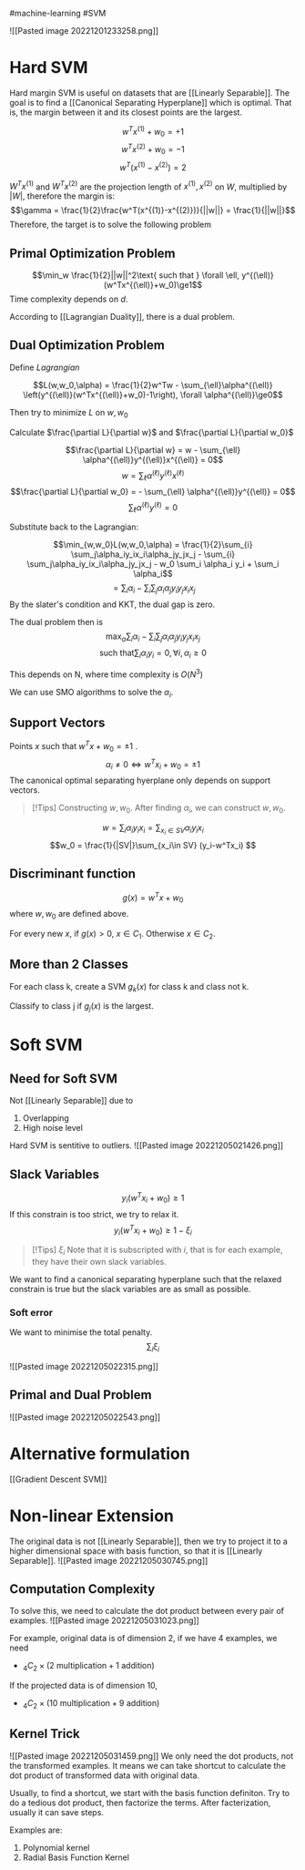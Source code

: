#machine-learning #SVM

![[Pasted image 20221201233258.png]]

# Hard SVM

Hard margin SVM is useful on datasets that are [[Linearly Separable]]. The goal is to find a [[Canonical Separating Hyperplane]] which is optimal. That is, the margin between it and its closest points are the largest.

$$w^Tx^{(1)}+w_0 = +1$$
$$w^Tx^{(2)}+w_0 = -1$$
$$w^T(x^{(1)}-x^{(2)}) = 2$$

$W^Tx^{(1)}$ and $W^Tx^{(2)}$ are the projection length of $x^{(1)}, x^{(2)}$ on $W$, multiplied by $|W|$, therefore the margin is:
$$\gamma = \frac{1}{2}\frac{w^T(x^{(1)}-x^{(2)})}{||w||} = \frac{1}{||w||}$$
Therefore, the target is to solve the following problem

## Primal Optimization Problem

$$\min_w \frac{1}{2}||w||^2\text{   such that  } \forall \ell, y^{(\ell)}(w^Tx^{(\ell)}+w_0)\ge1$$
Time complexity depends on $d$.

According to [[Lagrangian Duality]], there is a dual problem.

## Dual Optimization Problem

Define *Lagrangian*

$$L(w,w_0,\alpha) = \frac{1}{2}w^Tw - \sum_{\ell}\alpha^{(\ell)} \left(y^{(\ell)}(w^Tx^{(\ell)}+w_0)-1\right), \forall \alpha^{(\ell)}\ge0$$

Then try to minimize $L$ on $w,w_0$

Calculate $\frac{\partial L}{\partial w}$ and  $\frac{\partial L}{\partial w_0}$

$$\frac{\partial L}{\partial w} =  w - \sum_{\ell} \alpha^{(\ell)}y^{(\ell)}x^{(\ell)} = 0$$
$$w=\sum_{\ell} \alpha^{(\ell)}y^{(\ell)}x^{(\ell)}$$
$$\frac{\partial L}{\partial w_0} =  - \sum_{\ell} \alpha^{(\ell)}y^{(\ell)} = 0$$$$\sum_{\ell} \alpha^{(\ell)}y^{(\ell)} = 0$$

Substitute back to the Lagrangian:

$$\min_{w,w_0}L(w,w_0,\alpha) = \frac{1}{2}\sum_{i} \sum_j\alpha_iy_ix_i\alpha_jy_jx_j - \sum_{i} \sum_j\alpha_iy_ix_i\alpha_jy_jx_j - w_0 \sum_i \alpha_i y_i + \sum_i \alpha_i$$
$$=\sum_i \alpha_i-\sum_{i} \sum_j\alpha_i\alpha_jy_iy_jx_ix_j$$
By the slater's condition and KKT, the dual gap is zero.

The dual problem then is
$$\max_{\alpha} \sum_i \alpha_i-\sum_{i} \sum_j\alpha_i\alpha_jy_iy_jx_ix_j$$
$$\text{ such that} \sum_i\alpha_iy_i=0, \forall i,\alpha_i\ge0$$

This depends on N, where time complexity is $O(N^3)$

We can use SMO algorithms to solve the $\alpha_i$.

## Support Vectors

Points $x$ such that $w^Tx+w_0 =\pm1$ .
$$\alpha_i \ne 0 \iff w^Tx_i+w_0 = \pm1 $$
The canonical optimal separating hyerplane only depends on support vectors.


>[!Tips] Constructing $w,w_0$.
>After finding $\alpha_i$, we can construct $w,w_0$.

$$w = \sum_i \alpha_iy_ix_i = \sum_{x_i\in SV} \alpha_iy_ix_i$$
$$w_0 = \frac{1}{|SV|}\sum_{x_i\in SV} (y_i-w^Tx_i) $$

## Discriminant function

$$g(x) = w^Tx+w_0$$
where $w,w_0$ are defined above.

For every new $x$, if $g(x)>0$, $x\in C_1$. Otherwise $x\in C_2$.


## More than 2 Classes

For each class k, create a SVM $g_k(x)$ for class k and class not k.

Classify to class j if $g_j(x)$ is the largest.


# Soft SVM

## Need for Soft SVM

Not [[Linearly Separable]] due to 
1. Overlapping
2. High noise level

Hard SVM is sentitive to outliers.
![[Pasted image 20221205021426.png]]

## Slack Variables

$$y_i(w^Tx_i+w_0) \ge 1$$
If this constrain is too strict, we try to relax it.
$$y_i(w^Tx_i+w_0) \ge 1-\xi_i$$
>[!Tips] $\xi_i$
>Note that it is subscripted with $i$, that is for each example, they have their own slack variables.

We want to find a canonical separating hyperplane such that the relaxed constrain is true but the slack variables are as small as possible.

### Soft error
We want to minimise the total penalty.
$$\sum_i \xi_i$$

![[Pasted image 20221205022315.png]]

## Primal and Dual Problem

![[Pasted image 20221205022543.png]]


# Alternative formulation
[[Gradient Descent SVM]]


# Non-linear Extension

The original data is not [[Linearly Separable]], then we try to project it to a higher dimensional space with basis function, so that it is [[Linearly Separable]].
![[Pasted image 20221205030745.png]]


## Computation Complexity

To solve this, we need to calculate the dot product between every pair of examples.
![[Pasted image 20221205031023.png]]

For example, original data is of dimension 2, if we have 4 examples, we need
- $_4C_2 \times (2 \text{ multiplication} + 1\text{ addition})$

If the projected data is of dimension 10,
- $_4C_2 \times (10 \text{ multiplication} + 9\text{ addition})$


## Kernel Trick

![[Pasted image 20221205031459.png]]
We only need the dot products, not the transformed examples. It means we can take shortcut to calculate the dot product of transformed data with original  data.

Usually, to find a shortcut, we start with the basis function definiton.
Try to do a tedious dot product, then factorize the terms.
After facterization, usually it can save steps.

Examples are:
1. Polynomial kernel
2. Radial Basis Function Kernel
